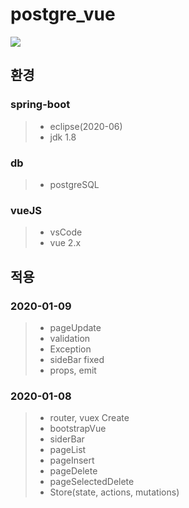 # postgre_vue

![](https://images.velog.io/images/ieed0205/post/c6886861-b6de-4429-816f-0c48f88bb2ac/%EB%85%B9%ED%99%94_2021_01_08_15_45_53_982.gif)

## 환경
### spring-boot
> - eclipse(2020-06)
> - jdk 1.8

### db
> - postgreSQL

### vueJS
> - vsCode
> - vue 2.x

## 적용

### 2020-01-09
> - pageUpdate
> - validation
> - Exception
> - sideBar fixed
> - props, emit

### 2020-01-08
> - router, vuex Create
> - bootstrapVue
> - siderBar
> - pageList
> - pageInsert
> - pageDelete
> - pageSelectedDelete
> - Store(state, actions, mutations)
